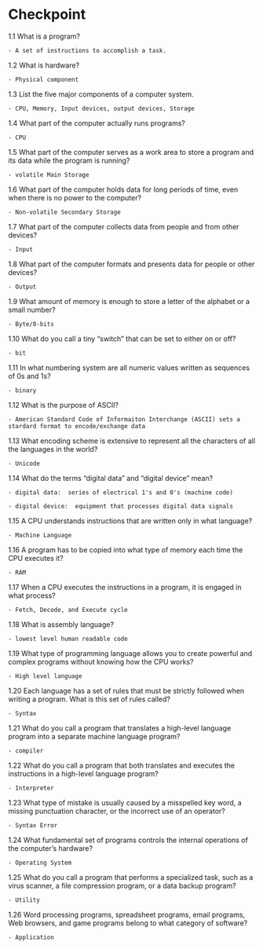 # Checkpoint
1.1 What is a program?

	- A set of instructions to accomplish a task.

1.2 What is hardware?

	- Physical component

1.3 List the five major components of a computer system.

	- CPU, Memory, Input devices, output devices, Storage

1.4 What part of the computer actually runs programs?

	- CPU

1.5 What part of the computer serves as a work area to store a program and its data while the program is running?

	- volatile Main Storage

1.6 What part of the computer holds data for long periods of time, even when there is no power to the computer?

	- Non-volatile Secondary Storage

1.7 What part of the computer collects data from people and from other devices?

	- Input

1.8 What part of the computer formats and presents data for people or other devices?

	- Output

1.9 What amount of memory is enough to store a letter of the alphabet or a small number?

	- Byte/8-bits

1.10 What do you call a tiny “switch” that can be set to either on or off?

	- bit

1.11 In what numbering system are all numeric values written as sequences of 0s and 1s?

	- binary

1.12 What is the purpose of ASCII?

	- American Standard Code of Informaiton Interchange (ASCII) sets a stardard format to encode/exchange data

1.13 What encoding scheme is extensive to represent all the characters of all the languages in the world?

	- Unicode

1.14 What do the terms “digital data” and “digital device” mean?

	- digital data:  series of electrical 1's and 0's (machine code)
	
	- digital device:  equipment that processes digital data signals

1.15 A CPU understands instructions that are written only in what language?

	- Machine Language

1.16 A program has to be copied into what type of memory each time the CPU executes it?

	- RAM

1.17 When a CPU executes the instructions in a program, it is engaged in what process?

	- Fetch, Decode, and Execute cycle

1.18 What is assembly language?

	- lowest level human readable code

1.19 What type of programming language allows you to create powerful and complex programs without knowing how the CPU works?

	- High level language

1.20 Each language has a set of rules that must be strictly followed when writing a program. What is this set of rules called?

	- Syntax

1.21 What do you call a program that translates a high-level language program into a separate machine language program?

	- compiler

1.22 What do you call a program that both translates and executes the instructions in a high-level language program?

	- Interpreter

1.23 What type of mistake is usually caused by a misspelled key word, a missing punctuation character, or the incorrect use of an operator?

	- Syntax Error

1.24 What fundamental set of programs controls the internal operations of the computer’s hardware?

	- Operating System

1.25 What do you call a program that performs a specialized task, such as a virus scanner, a file compression program, or a data backup program?

	- Utility

1.26 Word processing programs, spreadsheet programs, email programs, Web browsers, and game programs belong to what category of software?

	- Application
